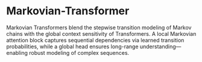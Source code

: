 # Markovian-Transformer
Markovian Transformers blend the stepwise transition modeling of Markov chains with the global context sensitivity of Transformers. A local Markovian attention block captures sequential dependencies via learned transition probabilities, while a global head ensures long-range understanding—enabling robust modeling of complex sequences.
